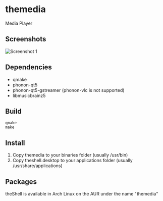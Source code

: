 # themedia
Media Player

## Screenshots
![Screenshot 1](https://raw.githubusercontent.com/vicr123/themedia/master/images/screenshot1.png)

## Dependencies
- qmake
- phonon-qt5
- phonon-qt5-gstreamer (phonon-vlc is not supported)
- libmusicbrainz5

## Build
```
qmake
make
```

## Install
1. Copy themedia to your binaries folder (usually /usr/bin)
2. Copy theshell.desktop to your applications folder (usually /usr/share/applications)

## Packages
theShell is available in Arch Linux on the AUR under the name "themedia"
